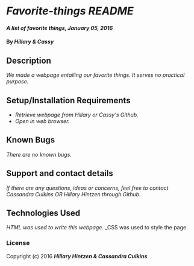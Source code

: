 # _Favorite-things README_

#### _A list of favorite things, January 05, 2016_

#### By _**Hillary & Cassy**_

## Description

_We made a webpage entailing our favorite things. It serves no practical purpose._

## Setup/Installation Requirements

* _Retrieve webpage from Hillary or Cassy's Github._
* _Open in web browser._

## Known Bugs

_There are no known bugs._

## Support and contact details

_If there are any questions, ideas or concerns, feel free to contact Cassandra Culkins OR Hillary Hintzen through Github._

## Technologies Used

_HTML was used to write this webpage._
_CSS was used to style the page.

### License

Copyright (c) 2016 **_Hillary Hintzen & Cassandra Culkins_**
